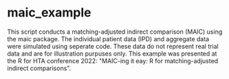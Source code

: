 # maic_example
This script conducts a matching-adjusted indirect comparison (MAIC) using the maic package.
The individual patient data (IPD) and aggregate data were simulated using seperate code. These data do not represent real trial data and are for illustration purpuses only.
This example was presented at the R for HTA conference 2022: "MAIC-ing it eay: R for matching-adjusted indirect comparisons".
